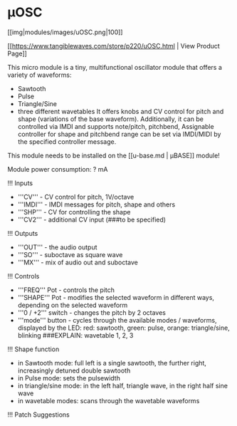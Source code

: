 # µOSC
[[img|modules/images/uOSC.png|100]]

[[https://www.tangiblewaves.com/store/p220/uOSC.html | View Product Page]]


This micro module is a tiny, multifunctional oscillator module that offers a variety of waveforms:
* Sawtooth
* Pulse
* Triangle/Sine
* three different wavetables
It offers knobs and CV control for pitch and shape (variations of the base waveform). Additionally, it can be controlled via IMDI and supports note/pitch, pitchbend, Assignable controller for shape and pitchbend range can be set via IMDI/MIDI by the specified controller message.

This module needs to be installed on the [[u-base.md | µBASE]] module!

Module power consumption: ? mA

!!! Inputs

* '''CV''' - CV control for pitch, 1V/octave
* '''IMDI''' - IMDI messages for pitch, shape and others
* '''SHP''' - CV for controlling the shape
* '''CV2''' - additional CV input (###to be specified)

!!! Outputs

* '''OUT'''  - the audio output
* '''SO'''  - suboctave as square wave
* '''MX'''  - mix of audio out and suboctave

!!! Controls

* '''FREQ''' Pot - controls the pitch
* '''SHAPE''' Pot - modifies the selected waveform in different ways, depending on the selected waveform
* '''0 / +2''' switch - changes the pitch by 2 octaves
* '''mode''' button - cycles through the available modes / waveforms, displayed by the LED:
red: sawtooth, green: pulse, orange: triangle/sine, blinking ###EXPLAIN: wavetable 1, 2, 3

!!! Shape function
* in Sawtooth mode: full left is a single sawtooth, the further right, increasingly detuned double sawtooth
* in Pulse mode: sets the pulsewidth
* in triangle/sine mode: in the left half, triangle wave, in the right half sine wave
* in wavetable modes: scans through the wavetable waveforms

!!! Patch Suggestions
